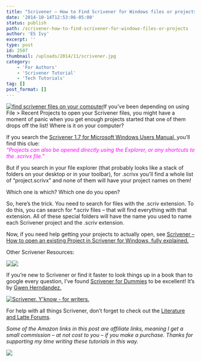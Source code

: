 ```yaml
---
title: "Scrivener – How to Find Scrivener for Windows files or projects on your computer"
date: '2014-10-14T12:53:06-05:00'
status: publish
path: /scrivener-how-to-find-scrivener-for-windows-files-or-projects
author: 'ES Ivy'
excerpt: ''
type: post
id: 2507
thumbnail: /uploads/2014/11/scrivener.jpg
category:
    - 'For Authors'
    - 'Scrivener Tutorial'
    - 'Tech Tutorials'
tag: []
post_format: []
---
```

[![find scrivener files on your computer](/uploads/2014/10/scriv-find-files-238x602.jpg)](http://192.168.1.34:4945/wp-conte/uploads/2014/10/scriv-find-files-238x602.jpg)If you’ve been depending on using File &gt; Recent Projects to open your Scrivener files, you might have a moment of panic when you get enough projects started that one of them drops off the list! Where is it on your computer?

If you search the [Scrivener 1.7 for Microsoft Windows Users Manual, ](http://www.literatureandlatte.com/documentation/scrivener-manual-win-a4.pdf "Scrivener for Microsoft Windows Users Manual")you’ll find this clue:  
<span style="color: #ff00ff;">*“Projects can also be opened directly using the Explorer, or any shortcuts to the .scrivx file.”*</span>

But if you search in your file explorer (that probably looks like a stack of folders on your desktop or in your toolbar), for .scrivx you’ll find a whole list of “project.scrivx” and none of them will have your project names on them!

Which one is which? Which one do you open?

So, here’s the trick. You need to search for files with the .scriv extension. To do this, you can search for \*.scriv files – that will find everything with that extension. All of these special folders will have the name you used to name each Scrivener project and the .scriv extension.

Now, if you need help getting your projects to actually open, see [Scrivener – How to open an existing Project in Scrivener for Windows, fully explained.](http://192.168.1.34:4945/draft2416)

Other Scrivener Resources:

[![](http://ws-na.amazon-adsystem.com/widgets/q?_encoding=UTF8&ASIN=1118312473&Format=_SL250_&ID=AsinImage&MarketPlace=US&ServiceVersion=20070822&WS=1&tag=esiv-20)](http://www.amazon.com/gp/product/1118312473/ref=as_li_tl?ie=UTF8&camp=1789&creative=9325&creativeASIN=1118312473&linkCode=as2&tag=esiv-20&linkId=ALNU4OC3TVIW3DUO)![](http://ir-na.amazon-adsystem.com/e/ir?t=esiv-20&l=as2&o=1&a=1118312473)

If you’re new to Scrivener or find it faster to look things up in a book than to google every question, I’ve found [Scrivener for Dummies](http://www.amazon.com/gp/product/1118312473/ref=as_li_tl?ie=UTF8&camp=1789&creative=9325&creativeASIN=1118312473&linkCode=as2&tag=esiv-20&linkId=ALNU4OC3TVIW3DUO) to be excellent! It’s by [Gwen Herndandez.](http://gwenhernandez.com/)

[![Scrivener. Y'know - for writers.](http://www.literatureandlatte.com/share_scrivener/ForWriters.png)](http://www.literatureandlatte.com/scrivener.php)

For help with all things Scrivener, don’t forget to check out the [Literature and Latte Forums](http://www.literatureandlatte.com/forum/viewforum.php?f=29).

*Some of the Amazon links in this post are affiliate links, meaning I get a small commission – at not cost to you – if you make a purchase. Thanks for supporting my time writing these tutorials in this way.*

[![](http://ws-na.amazon-adsystem.com/widgets/q?_encoding=UTF8&ASIN=B0079KJB54&Format=_SL250_&ID=AsinImage&MarketPlace=US&ServiceVersion=20070822&WS=1&tag=esiv-20)](http://www.amazon.com/gp/product/B0079KJB54/ref=as_li_tl?ie=UTF8&camp=1789&creative=9325&creativeASIN=B0079KJB54&linkCode=as2&tag=esiv-20&linkId=ZEGH5JY5M2H6PHYV)
